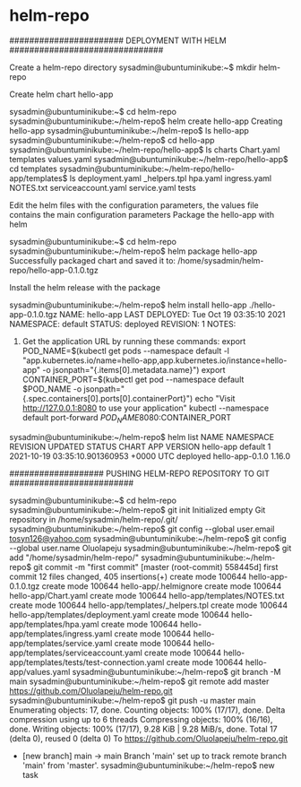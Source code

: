 # helm-repo

####################### DEPLOYMENT WITH HELM ###############################

Create a helm-repo directory
sysadmin@ubuntuminikube:~$ mkdir helm-repo

Create helm chart hello-app

sysadmin@ubuntuminikube:~$ cd helm-repo
sysadmin@ubuntuminikube:~/helm-repo$ helm create hello-app
Creating hello-app
sysadmin@ubuntuminikube:~/helm-repo$ ls
hello-app
sysadmin@ubuntuminikube:~/helm-repo$ cd hello-app
sysadmin@ubuntuminikube:~/helm-repo/hello-app$ ls
charts  Chart.yaml  templates  values.yaml
sysadmin@ubuntuminikube:~/helm-repo/hello-app$ cd templates
sysadmin@ubuntuminikube:~/helm-repo/hello-app/templates$ ls
deployment.yaml  _helpers.tpl  hpa.yaml  ingress.yaml  NOTES.txt  serviceaccount.yaml  service.yaml  tests

Edit the helm files with the configuration parameters, the values file contains the main configuration parameters
Package the hello-app with helm

sysadmin@ubuntuminikube:~$ cd helm-repo
sysadmin@ubuntuminikube:~/helm-repo$ helm package hello-app
Successfully packaged chart and saved it to: /home/sysadmin/helm-repo/hello-app-0.1.0.tgz

Install the helm release with the package

sysadmin@ubuntuminikube:~/helm-repo$ helm install hello-app ./hello-app-0.1.0.tgz
NAME: hello-app
LAST DEPLOYED: Tue Oct 19 03:35:10 2021
NAMESPACE: default
STATUS: deployed
REVISION: 1
NOTES:
1. Get the application URL by running these commands:
  export POD_NAME=$(kubectl get pods --namespace default -l "app.kubernetes.io/name=hello-app,app.kubernetes.io/instance=hello-app" -o jsonpath="{.items[0].metadata.name}")
  export CONTAINER_PORT=$(kubectl get pod --namespace default $POD_NAME -o jsonpath="{.spec.containers[0].ports[0].containerPort}")
  echo "Visit http://127.0.0.1:8080 to use your application"
  kubectl --namespace default port-forward $POD_NAME 8080:$CONTAINER_PORT

sysadmin@ubuntuminikube:~/helm-repo$ helm list
NAME            NAMESPACE       REVISION        UPDATED                                 STATUS          CHART           APP VERSION
hello-app       default         1               2021-10-19 03:35:10.901360953 +0000 UTC deployed        hello-app-0.1.0 1.16.0


################### PUSHING HELM-REPO REPOSITORY TO GIT #########################

sysadmin@ubuntuminikube:~$ cd helm-repo
sysadmin@ubuntuminikube:~/helm-repo$ git init
Initialized empty Git repository in /home/sysadmin/helm-repo/.git/
sysadmin@ubuntuminikube:~/helm-repo$ git config --global user.email tosyn126@yahoo.com
sysadmin@ubuntuminikube:~/helm-repo$ git config --global user.name Oluolapeju
sysadmin@ubuntuminikube:~/helm-repo$ git add "/home/sysadmin/helm-repo/"
sysadmin@ubuntuminikube:~/helm-repo$  git commit -m "first commit"
[master (root-commit) 558445d] first commit
 12 files changed, 405 insertions(+)
 create mode 100644 hello-app-0.1.0.tgz
 create mode 100644 hello-app/.helmignore
  create mode 100644 hello-app/Chart.yaml
 create mode 100644 hello-app/templates/NOTES.txt
 create mode 100644 hello-app/templates/_helpers.tpl
 create mode 100644 hello-app/templates/deployment.yaml
 create mode 100644 hello-app/templates/hpa.yaml
 create mode 100644 hello-app/templates/ingress.yaml
 create mode 100644 hello-app/templates/service.yaml
 create mode 100644 hello-app/templates/serviceaccount.yaml
 create mode 100644 hello-app/templates/tests/test-connection.yaml
 create mode 100644 hello-app/values.yaml
sysadmin@ubuntuminikube:~/helm-repo$ git branch -M main
sysadmin@ubuntuminikube:~/helm-repo$ git remote add master https://github.com/Oluolapeju/helm-repo.git
sysadmin@ubuntuminikube:~/helm-repo$ git push -u master main
Enumerating objects: 17, done.
Counting objects: 100% (17/17), done.
Delta compression using up to 6 threads
Compressing objects: 100% (16/16), done.
Writing objects: 100% (17/17), 9.28 KiB | 9.28 MiB/s, done.
Total 17 (delta 0), reused 0 (delta 0)
To https://github.com/Oluolapeju/helm-repo.git
 * [new branch]      main -> main
Branch 'main' set up to track remote branch 'main' from 'master'.
sysadmin@ubuntuminikube:~/helm-repo$
new task




